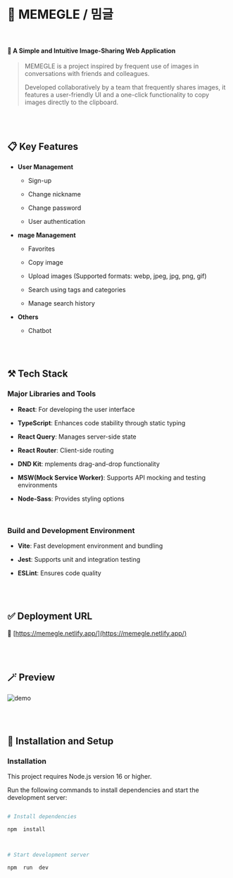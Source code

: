 
  

# 📍 MEMEGLE / 밈글

<br/>

  

#### 🧸 A Simple and Intuitive Image-Sharing Web Application

  

> 
> MEMEGLE is a project inspired by frequent use of images in 
> conversations with friends and colleagues.
>
> Developed collaboratively by a team 
> that frequently shares images,
> it features a user-friendly UI and a one-click functionality 
> to copy images directly to the clipboard.

  



  

<br/><br/>

  
  

## 📋 Key Features

  

-  **User Management**

	- Sign-up

	- Change nickname

	- Change password

	- User authentication

  

-  **mage Management**


	- Favorites

	- Copy image

	- Upload images (Supported formats: webp, jpeg, jpg, png, gif)

	- Search using tags and categories

	- Manage search history


-  **Others**

	- Chatbot

  
  
  



  

<br/><br/>

  
  

## ⚒ Tech Stack

  

### Major Libraries and Tools

  

-  **React**: For developing the user interface

-  **TypeScript**: Enhances code stability through static typing

-  **React Query**: Manages server-side state

-  **React Router**:  Client-side routing

-  **DND Kit**: mplements drag-and-drop functionality

-  **MSW(Mock Service Worker)**: Supports API mocking and testing environments

-  **Node-Sass**: Provides styling options

  <br/>

### Build and Development Environment

  

-  **Vite**: Fast development environment and bundling

-  **Jest**: Supports unit and integration testing

-  **ESLint**: Ensures code quality

  

<br/><br/>

  

## ✅ Deployment URL

  

🔗 [https://memegle.netlify.app/](https://memegle.netlify.app/)

  
  
  

<br/><br/>

  
  

## 🪄 Preview

![demo](https://github.com/user-attachments/assets/d5dd15d1-a12d-4502-af91-6d63dacd9dc3)


  
  
  

<br/><br/>

  
  

## 🎃 Installation and Setup

  

### Installation

  

This project requires Node.js version 16 or higher.


Run the following commands to install dependencies and start the development server:

  
  
  
  

```bash

# Install dependencies

npm  install

  

# Start development server

npm  run  dev